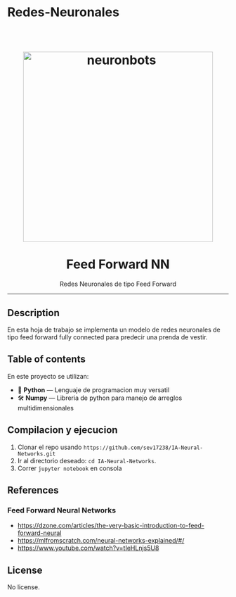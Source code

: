 # Redes-Neuronales


<h1 align="center">
<br>
  <a href="https://en.wikipedia.org/wiki/Client%E2%80%93server_model"><img src="https://singularityhub.com/wp-content/uploads/2018/08/connected-artificial-neural-network-nodes_shutterstock_619552286.jpg" alt="neuronbots" width=432 length=512"></a>
<br>
<br>
Feed Forward NN
</h1>

<p align="center">Redes Neuronales de tipo Feed Forward</p> 


<hr />

## Description
En esta hoja de trabajo se implementa un modelo de redes neuronales de tipo feed forward fully connected para predecir una prenda de vestir.

## Table of contents
En este proyecto se utilizan:

- :snake: **Python** — Lenguaje de programacion muy versatil
- 🛠 **Numpy** — Libreria de python para manejo de arreglos multidimensionales

## Compilacion y ejecucion
1. Clonar el repo usando `https://github.com/sev17238/IA-Neural-Networks.git`
2. Ir al directorio deseado: `cd IA-Neural-Networks`.<br />
3. Correr `jupyter notebook` en consola

## References

### Feed Forward Neural Networks 
 - https://dzone.com/articles/the-very-basic-introduction-to-feed-forward-neural
 - https://mlfromscratch.com/neural-networks-explained/#/ 
 - https://www.youtube.com/watch?v=tIeHLnjs5U8 

## License
No license.